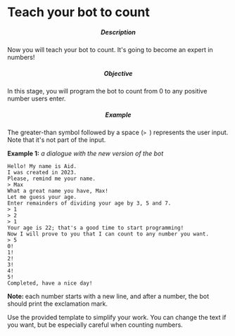 # Teach your bot to count
<div class="step-text">
<h5 id="description" style="text-align: center;">Description</h5>
<p>Now you will teach your bot to count. It's going to become an expert in numbers!</p>
<h5 id="objective" style="text-align: center;">Objective</h5>
<p>In this stage, you will program the bot to count from 0 to any positive number users enter.</p>
<h5 id="example" style="text-align: center;">Example</h5>
<p>The greater-than symbol followed by a space (<code class="java">&gt; </code>) represents the user input. Note that it's not part of the input.</p>
<p><strong>Example 1:</strong> <em>a dialogue with the new version of the bot</em></p>
<pre><code class="language-no-highlight">Hello! My name is Aid.
I was created in 2023.
Please, remind me your name.
&gt; Max
What a great name you have, Max!
Let me guess your age.
Enter remainders of dividing your age by 3, 5 and 7.
&gt; 1
&gt; 2
&gt; 1
Your age is 22; that's a good time to start programming!
Now I will prove to you that I can count to any number you want.
&gt; 5
0!
1!
2!
3!
4!
5!
Completed, have a nice day!</code></pre>
<p><strong>Note: </strong>each number starts with a new line, and after a number, the bot should print the exclamation mark.</p>
<p>Use the provided template to simplify your work. You can change the text if you want, but be especially careful when counting numbers.</p>
</div>
